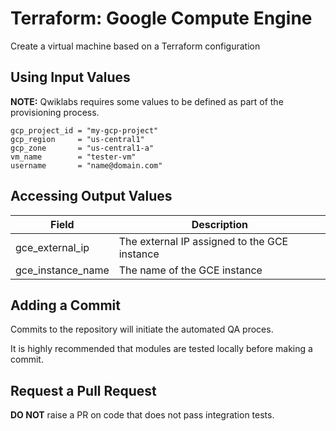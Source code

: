 # Terraform: Google Compute Engine

Create a virtual machine based on a Terraform configuration

## Using Input Values 

__NOTE:__ Qwiklabs requires some values to be defined as part of the provisioning process. 

```
gcp_project_id = "my-gcp-project"
gcp_region     = "us-central1"
gcp_zone       = "us-central1-a"
vm_name        = "tester-vm"
username       = "name@domain.com"
```

## Accessing Output Values 

| Field | Description |
|-------|-------------|
| gce_external_ip | The external IP assigned to the GCE instance |
| gce_instance_name | The name of the GCE instance |

## Adding a Commit 

Commits to the repository will initiate the automated QA proces.

It is highly recommended that modules are tested locally before making a commit.

## Request a Pull Request

__DO NOT__ raise a PR on code that does not pass integration tests.
